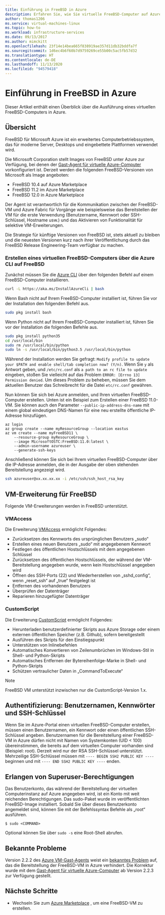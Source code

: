 ```yaml
---
title: Einführung in FreeBSD in Azure
description: Erfahren Sie, wie Sie virtuelle FreeBSD-Computer auf Azure verwenden
author: thomas1206
ms.service: virtual-machines-linux
ms.topic: how-to
ms.workload: infrastructure-services
ms.date: 09/13/2017
ms.author: mimckitt
ms.openlocfilehash: 23f14e14bea665f838919ae357d11db32bddfa7f
ms.sourcegitcommit: 1d6ec4b6f60b7d9759269ce55b00c5ac5fb57d32
ms.translationtype: HT
ms.contentlocale: de-DE
ms.lasthandoff: 11/13/2020
ms.locfileid: "94579418"
---
```

# <a name="introduction-to-freebsd-on-azure"></a>Einführung in FreeBSD in Azure
Dieser Artikel enthält einen Überblick über die Ausführung eines virtuellen FreeBSD-Computers in Azure.

## <a name="overview"></a>Übersicht
FreeBSD für Microsoft Azure ist ein erweitertes Computerbetriebssystem, das für moderne Server, Desktops und eingebettete Plattformen verwendet wird.

Die Microsoft Corporation stellt Images von FreeBSD unter Azure zur Verfügung, bei denen der [Gast-Agent für virtuelle Azure-Computer](https://github.com/Azure/WALinuxAgent/) vorkonfiguriert ist. Derzeit werden die folgenden FreeBSD-Versionen von Microsoft als Image angeboten:

- FreeBSD 10.4 auf Azure Marketplace
- FreeBSD 11.2 im Azure Marketplace
- FreeBSD 12.0 in Azure Marketplace

Der Agent ist verantwortlich für die Kommunikation zwischen der FreeBSD-VM und Azure Fabric für Vorgänge wie beispielsweise das Bereitstellen der VM für die erste Verwendung (Benutzername, Kennwort oder SSH-Schlüssel, Hostname usw.) und das Aktivieren von Funktionalität für selektive VM-Erweiterungen.

Die Strategie für künftige Versionen von FreeBSD ist, stets aktuell zu bleiben und die neuesten Versionen kurz nach ihrer Veröffentlichung durch das FreeBSD Release Engineering-Team verfügbar zu machen.

### <a name="create-a-freebsd-vm-through-azure-cli-on-freebsd"></a>Erstellen eines virtuellen FreeBSD-Computers über die Azure CLI auf FreeBSD
Zunächst müssen Sie die [Azure CLI](/cli/azure/get-started-with-azure-cli) über den folgenden Befehl auf einem FreeBSD-Computer installieren.

```bash 
curl -L https://aka.ms/InstallAzureCli | bash
```

Wenn Bash nicht auf Ihrem FreeBSD-Computer installiert ist, führen Sie vor der Installation den folgenden Befehl aus. 

```bash
sudo pkg install bash
```

Wenn Python nicht auf Ihrem FreeBSD-Computer installiert ist, führen Sie vor der Installation die folgenden Befehle aus. 

```bash
sudo pkg install python35
cd /usr/local/bin 
sudo rm /usr/local/bin/python 
sudo ln -s /usr/local/bin/python3.5 /usr/local/bin/python
```

Während der Installation werden Sie gefragt: `Modify profile to update your $PATH and enable shell/tab completion now? (Y/n)`. Wenn Sie `y` als Antwort geben, und `/etc/rc.conf` als `a path to an rc file to update` eingeben, stoßen Sie vielleicht auf das Problem `ERROR: [Errno 13] Permission denied`. Um dieses Problem zu beheben, müssen Sie dem aktuellen Benutzer das Schreibrecht für die Datei `etc/rc.conf` gewähren.

Nun können Sie sich bei Azure anmelden, und Ihren virtuellen FreeBSD-Computer erstellen. Unten ist ein Beispiel zum Erstellen einer FreeBSD 11.0-VM. Sie können auch den Parameter `--public-ip-address-dns-name` mit einem global eindeutigen DNS-Namen für eine neu erstellte öffentliche IP-Adresse hinzufügen. 

```azurecli
az login 
az group create --name myResourceGroup --location eastus
az vm create --name myFreeBSD11 \
    --resource-group myResourceGroup \
    --image MicrosoftOSTC:FreeBSD:11.0:latest \
    --admin-username azureuser \
    --generate-ssh-keys
```

Anschließend können Sie sich bei Ihrem virtuellen FreeBSD-Computer über die IP-Adresse anmelden, die in der Ausgabe der oben stehenden Bereitstellung angezeigt wird. 

```bash
ssh azureuser@xx.xx.xx.xx -i /etc/ssh/ssh_host_rsa_key
```   

## <a name="vm-extensions-for-freebsd"></a>VM-Erweiterung für FreeBSD
Folgende VM-Erweiterungen werden in FreeBSD unterstützt.

### <a name="vmaccess"></a>VMAccess
Die Erweiterung [VMAccess](https://github.com/Azure/azure-linux-extensions/tree/master/VMAccess) ermöglicht Folgendes:

* Zurücksetzen des Kennworts des ursprünglichen Benutzers „sudo“
* Erstellen eines neuen Benutzers „sudo“ mit angegebenem Kennwort
* Festlegen des öffentlichen Hostschlüssels mit dem angegebenen Schlüssel
* Zurücksetzen des öffentlichen Hostschlüssels, der während der VM-Bereitstellung angegeben wurde, wenn kein Hostschlüssel angegeben wird
* Öffnen des SSH-Ports (22) und Wiederherstellen von „sshd_config“, wenn „reset_ssh“ auf „true“ festgelegt ist
* Entfernen des vorhandenen Benutzers
* Überprüfen der Datenträger
* Reparieren hinzugefügter Datenträger

### <a name="customscript"></a>CustomScript
Die Erweiterung [CustomScript](https://github.com/Azure/azure-linux-extensions/tree/master/CustomScript) ermöglicht Folgendes:

* Herunterladen benutzerdefinierter Skripts aus Azure Storage oder einem externen öffentlichen Speicher (z.B. Github), sofern bereitgestellt
* Ausführen des Skripts für den Einstiegspunkt
* Unterstützen von Inlinebefehlen
* Automatisches Konvertieren von Zeilenumbrüchen im Windows-Stil in Shell- und Python-Skripts
* Automatisches Entfernen der Bytereihenfolge-Marke in Shell- und Python-Skripts
* Schützen vertraulicher Daten in „CommandToExecute“

> [!NOTE]
> FreeBSD VM unterstützt inzwischen nur die CustomScript-Version 1.x.  

## <a name="authentication-user-names-passwords-and-ssh-keys"></a>Authentifizierung: Benutzernamen, Kennwörter und SSH-Schlüssel
Wenn Sie im Azure-Portal einen virtuellen FreeBSD-Computer erstellen, müssen einen Benutzernamen, ein Kennwort oder einen öffentlichen SSH-Schlüssel angeben.
Benutzernamen für die Bereitstellung einer FreeBSD-VM in Azure dürfen nicht mit Namen von Systemkonten (UID < 100) übereinstimmen, die bereits auf dem virtuellen Computer vorhanden sind (Beispiel: root).
Derzeit wird nur der RSA SSH-Schlüssel unterstützt. Mehrzeilige SSH-Schlüssel müssen mit `---- BEGIN SSH2 PUBLIC KEY ----` beginnen und mit `---- END SSH2 PUBLIC KEY ----` enden.

## <a name="obtaining-superuser-privileges"></a>Erlangen von Superuser-Berechtigungen
Das Benutzerkonto, das während der Bereitstellung der virtuellen Computerinstanz auf Azure angegeben wird, ist ein Konto mit weit reichenden Berechtigungen. Das sudo-Paket wurde im veröffentlichten FreeBSD-Image installiert.
Sobald Sie über dieses Benutzerkonto angemeldet sind, können Sie mit der Befehlssyntax Befehle als „root“ ausführen.

```
$ sudo <COMMAND>
```

Optional können Sie über `sudo -s` eine Root-Shell abrufen.

## <a name="known-issues"></a>Bekannte Probleme
Version 2.2.2 des [Azure VM-Gast-Agents](https://github.com/Azure/WALinuxAgent/) weist ein [bekanntes Problem](https://github.com/Azure/WALinuxAgent/pull/517) auf, das die Bereitstellung der FreeBSD-VM in Azure verhindert. Die Korrektur wurde mit dem [Gast-Agent für virtuelle Azure-Computer](https://github.com/Azure/WALinuxAgent/) ab Version 2.2.3 zur Verfügung gestellt. 

## <a name="next-steps"></a>Nächste Schritte
* Wechseln Sie zum [Azure Marketplace](https://azuremarketplace.microsoft.com/marketplace/apps/thefreebsdfoundation.freebsd-12_1?tab=Overview) , um eine FreeBSD-VM zu erstellen.
